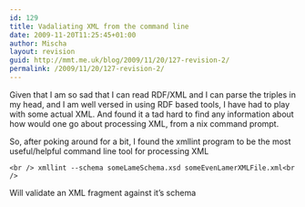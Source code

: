 ```yaml
---
id: 129
title: Vadaliating XML from the command line
date: 2009-11-20T11:25:45+01:00
author: Mischa
layout: revision
guid: http://mmt.me.uk/blog/2009/11/20/127-revision-2/
permalink: /2009/11/20/127-revision-2/
---
```

Given that I am so sad that I can read RDF/XML and I can parse the triples in my head, and I am well versed in using RDF based tools, I have had to play with some actual XML. And found it a tad hard to find any information about how would one go about processing XML, from a nix command prompt.

So, after poking around for a bit, I found the xmllint program to be the most useful/helpful command line tool for processing XML

`<br />
xmllint --schema someLameSchema.xsd someEvenLamerXMLFile.xml<br />
` 

Will validate an XML fragment against it&#8217;s schema